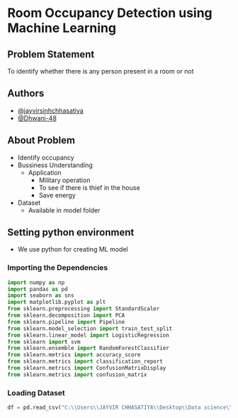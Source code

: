 
# Room Occupancy Detection using Machine Learning

## Problem Statement

To identify whether there is any person present in a room or not




## Authors

- [@jayvirsinhchhasatiya](https://www.github.com/jayvirsinhchhasatiya)
- [@Dhwani-48](https://www.github.com/Dhwani-48)


## About Problem

- Identify occupancy
- Bussiness Understanding
  - Application
    - Military operation
    -	To see if there is thief in the house 
    - Save energy
- Dataset
  - Available in model folder


## Setting python environment

- We use python for creating ML model

### Importing the Dependencies

```python
import numpy as np
import pandas as pd
import seaborn as sns
import matplotlib.pyplot as plt
from sklearn.preprocessing import StandardScaler
from sklearn.decomposition import PCA
from sklearn.pipeline import Pipeline
from sklearn.model_selection import train_test_split
from sklearn.linear_model import LogisticRegression
from sklearn import svm
from sklearn.ensemble import RandomForestClassifier
from sklearn.metrics import accuracy_score
from sklearn.metrics import classification_report
from sklearn.metrics import ConfusionMatrixDisplay
from sklearn.metrics import confusion_matrix
```

### Loading Dataset

```python
df = pd.read_csv("C:\\Users\\JAYVIR CHHASATIYA\\Desktop\\Data science\\case-study-june-2022 (1)\\data\\occupancy.csv")

```


